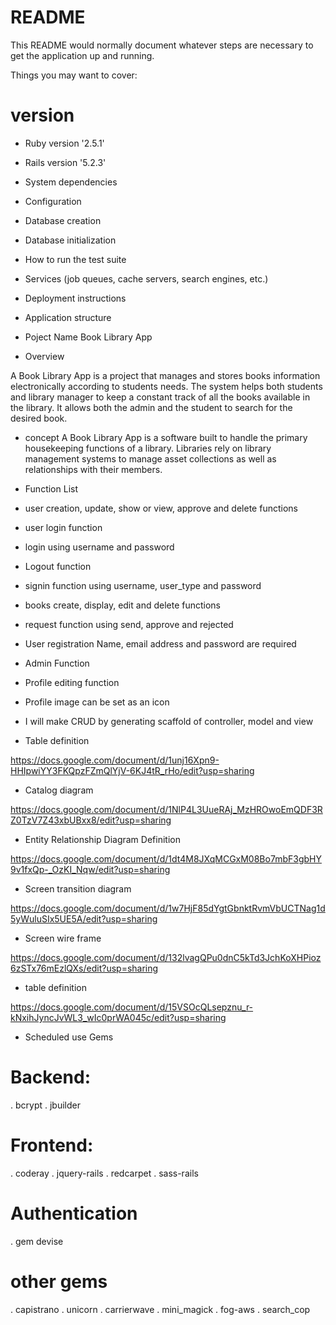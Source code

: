 # README

This README would normally document whatever steps are necessary to get the
application up and running.

Things you may want to cover:

# version
* Ruby version '2.5.1'
* Rails version '5.2.3'

* System dependencies

* Configuration

* Database creation

* Database initialization

* How to run the test suite

* Services (job queues, cache servers, search engines, etc.)

* Deployment instructions

* Application structure

* Poject Name 
Book Library App

*  Overview

A Book Library App is a project that manages and stores books information electronically according to students needs. The system helps both students and library manager to keep a constant track of all the books available in the library. It allows both the admin and the student to search for the desired book.

* concept
A Book Library App is a software built to handle the primary housekeeping functions of a library. Libraries rely on library management systems to manage asset collections as well as relationships with their members.

* Function List
* user creation, update, show or view, approve and delete functions
* user login function
* login using username and password
* Logout function
* signin function using  username, user_type and password
* books create, display, edit and delete functions
* request function using send, approve and rejected
*  User registration
   Name, email address and password are required
*  Admin Function
* Profile editing function
* Profile image can be set as an icon
*  I will make CRUD by generating scaffold of controller, model and view

* Table definition

https://docs.google.com/document/d/1unj16Xpn9-HHIpwiYY3FKQpzFZmQlYjV-6KJ4tR_rHo/edit?usp=sharing


* Catalog  diagram

https://docs.google.com/document/d/1NlP4L3UueRAj_MzHROwoEmQDF3RZ0TzV7Z43xbUBxx8/edit?usp=sharing

* Entity Relationship Diagram Definition

https://docs.google.com/document/d/1dt4M8JXqMCGxM08Bo7mbF3gbHY9v1fxQp-_OzKI_Nqw/edit?usp=sharing

* Screen transition diagram

https://docs.google.com/document/d/1w7HjF85dYgtGbnktRvmVbUCTNag1d5yWuluSIx5UE5A/edit?usp=sharing

* Screen wire frame 

https://docs.google.com/document/d/132lvagQPu0dnC5kTd3JchKoXHPioz6zSTx76mEzlQXs/edit?usp=sharing


*  table definition

https://docs.google.com/document/d/15VSOcQLsepznu_r-kNxihJyncJvWL3_wIc0prWA045c/edit?usp=sharing

* Scheduled use Gems

# Backend: 
. bcrypt 
. jbuilder

# Frontend: 
.  coderay
. jquery-rails
. redcarpet
. sass-rails

# Authentication
. gem devise

# other gems
. capistrano
. unicorn
. carrierwave
. mini_magick
. fog-aws
. search_cop